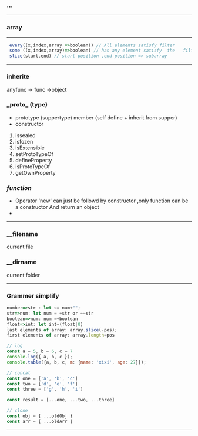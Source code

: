 <!--
 * @Descripttion: 
 * @version: 
 * @Author: fuanlei
 * @Date: 2019-09-30 16:36:43
 * @LastEditors: fuanlei
 * @LastEditTime: 2019-10-15 10:23:53
 -->
### ...
---
### array
---
``` js
 every((x,index,array =>boolean)) // All elements satisfy filter
 some ((x,index,array)=>boolean) // has any element satisfy  the   filter condition
 slice(start,end) // start position ,end position => subarray
```
--------------------------------------
### inherite
 anyfunc -> func ->object 

### \_proto_ (type)
 * prototype (suppertype)  member (self define + inherit from supper)
 * constructor
 1. issealed
 2. isfozen
 3. isExtensible
 4. setProtoTypeOf
 5. defineProperty
 6. isProtoTypeOf
 7. getOwnProperty

 ### ***function***
 -  Operator 'new' can just be followd by constructor ,only function can be a constructor
    And return an object
 -
------------
### __filename    
  current file
###  __dirname  
  current folder

-------------
### Grammer simplify
```js
number=>str : let s= num+"";
str=>num: let num = +str or ~~str 
boolean=>num: num =+boolean
float=>int: let int=(float|0)
last elements of array: array.slice(-pos);
first elements of array: array.length=pos

// log
const a = 5, b = 6, c = 7
console.log({ a, b, c });
console.table({a, b, c, m: {name: 'xixi', age: 27}});

// concat
const one = ['a', 'b', 'c']
const two = ['d', 'e', 'f']
const three = ['g', 'h', 'i']

const result = [...one, ...two, ...three]

// clone
const obj = { ...oldObj }
const arr = [ ...oldArr ]

```
----------------
